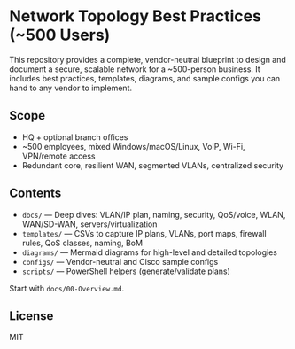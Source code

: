 # Network Topology Best Practices (~500 Users)

This repository provides a complete, vendor-neutral blueprint to design and document a secure, scalable network for a ~500-person business. It includes best practices, templates, diagrams, and sample configs you can hand to any vendor to implement.

## Scope
- HQ + optional branch offices
- ~500 employees, mixed Windows/macOS/Linux, VoIP, Wi-Fi, VPN/remote access
- Redundant core, resilient WAN, segmented VLANs, centralized security

## Contents
- `docs/` — Deep dives: VLAN/IP plan, naming, security, QoS/voice, WLAN, WAN/SD-WAN, servers/virtualization
- `templates/` — CSVs to capture IP plans, VLANs, port maps, firewall rules, QoS classes, naming, BoM
- `diagrams/` — Mermaid diagrams for high-level and detailed topologies
- `configs/` — Vendor-neutral and Cisco sample configs
- `scripts/` — PowerShell helpers (generate/validate plans)

Start with `docs/00-Overview.md`.

## License
MIT

